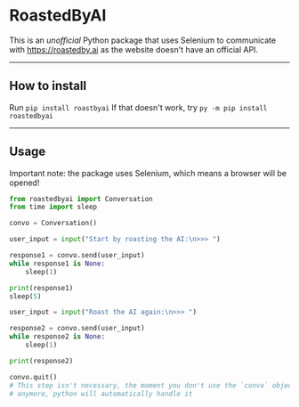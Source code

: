 # RoastedByAI
This is an *unofficial* Python package that uses Selenium to communicate with 
https://roastedby.ai as the website doesn't have an official API.


---


## How to install
Run `pip install roastbyai`
If that doesn't work, try `py -m pip install roastedbyai`


---


## Usage
Important note: the package uses Selenium, which means a browser will be 
opened!
```python
from roastedbyai import Conversation
from time import sleep

convo = Conversation()

user_input = input("Start by roasting the AI:\n>>> ")

response1 = convo.send(user_input)
while response1 is None:
    sleep(1)

print(response1)
sleep(5)

user_input = input("Roast the AI again:\n>>> ")

response2 = convo.send(user_input)
while response2 is None:
    sleep(1)

print(response2)

convo.quit()
# This step isn't necessary, the moment you don't use the `convo` object 
# anymore, python will automatically handle it
```